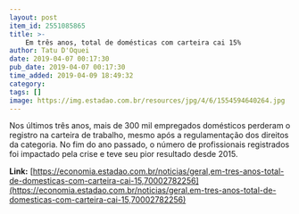 ```yaml
---
layout: post
item_id: 2551085865
title: >-
    Em três anos, total de domésticas com carteira cai 15%
author: Tatu D'Oquei
date: 2019-04-07 00:17:30
pub_date: 2019-04-07 00:17:30
time_added: 2019-04-09 18:49:32
category: 
tags: []
image: https://img.estadao.com.br/resources/jpg/4/6/1554594640264.jpg
---
```


Nos últimos três anos, mais de 300 mil empregados domésticos perderam o registro na carteira de trabalho, mesmo após a regulamentação dos direitos da categoria. No fim do ano passado, o número de profissionais registrados foi impactado pela crise e teve seu pior resultado desde 2015.

**Link:** [https://economia.estadao.com.br/noticias/geral,em-tres-anos-total-de-domesticas-com-carteira-cai-15,70002782256](https://economia.estadao.com.br/noticias/geral,em-tres-anos-total-de-domesticas-com-carteira-cai-15,70002782256)


